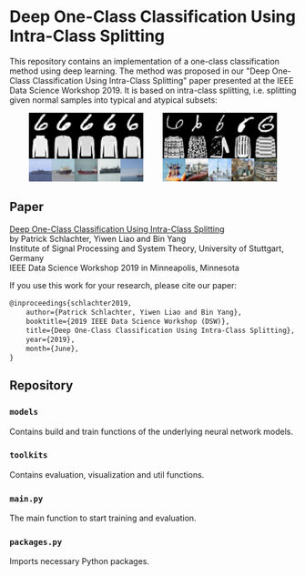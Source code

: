# Deep One-Class Classification Using Intra-Class Splitting

This repository contains an implementation of a one-class classification method using deep learning. The method was proposed in our "Deep One-Class Classification Using Intra-Class Splitting" paper presented at the IEEE Data Science Workshop 2019. It is based on intra-class splitting, i.e. splitting given normal samples into typical and atypical subsets:

<p align="center">
<img width="40%" src="images/typical.png" />
<img width="5%" />
<img width="40%" src="images/atypical.png" />
</p>

## Paper
[Deep One-Class Classification Using Intra-Class Splitting](https://arxiv.org/abs/1902.01194)  
by Patrick Schlachter, Yiwen Liao and Bin Yang  
Institute of Signal Processing and System Theory, University of Stuttgart, Germany  
IEEE Data Science Workshop 2019 in Minneapolis, Minnesota

If you use this work for your research, please cite our paper:
```
@inproceedings{schlachter2019,
	author={Patrick Schlachter, Yiwen Liao and Bin Yang},
	booktitle={2019 IEEE Data Science Workshop (DSW)},
	title={Deep One-Class Classification Using Intra-Class Splitting},
	year={2019},
	month={June},
}
```

## Repository
### `models`
Contains build and train functions of the underlying neural network models.

### `toolkits`
Contains evaluation, visualization and util functions.

### `main.py`
The main function to start training and evaluation.

### `packages.py`
Imports necessary Python packages.
